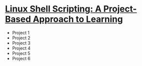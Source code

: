 # [Linux Shell Scripting: A Project-Based Approach to Learning](https://www.udemy.com/course/linux-shell-scripting-projects/)

-  Project 1
-  Project 2
-  Project 3
-  Project 4
-  Project 5
-  Project 6
